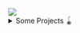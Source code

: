 <img src="https://puu.sh/HIiu1/e6cbea5d8d.gif" />

<details>
<summary>Some Projects 🪀</summary>
 
| Project | Stack | Demo Image
| -|-|-|
| 🚚 &nbsp; [United Route App](https://github.com/TeamDriveAway/cc) | ![js](https://img.shields.io/badge/JavaScript-323330?style=for-the-badge&logo=javascript&logoColor=F7DF1E) ![html](https://img.shields.io/badge/HTML-239120?style=for-the-badge&logo=html5&logoColor=white) ![svelte](https://img.shields.io/badge/Svelte-4A4A55?style=for-the-badge&logo=svelte&logoColor=FF3E00) ![jest](https://img.shields.io/badge/Jest-C21325?style=for-the-badge&logo=jest&logoColor=white) ![tailwind](https://img.shields.io/badge/Tailwind_CSS-38B2AC?style=for-the-badge&logo=tailwind-css&logoColor=white) ![aws](https://img.shields.io/badge/Amazon_AWS-232F3E?style=for-the-badge&logo=amazon-aws&logoColor=white) ![figma](https://img.shields.io/badge/Figma-F24E1E?style=for-the-badge&logo=figma&logoColor=white) | <details><summary>gif</summary><img src="https://puu.sh/HLG5z/d86703be36.gif"/> </details> | 
| 📼 &nbsp; [Video Asks Questions](https://github.com/inversepolarity/video-questions) | ![js](https://img.shields.io/badge/JavaScript-323330?style=for-the-badge&logo=javascript&logoColor=F7DF1E) ![html](https://img.shields.io/badge/HTML-239120?style=for-the-badge&logo=html5&logoColor=white) | <details><summary>gif</summary><img src="https://puu.sh/HHiv4/980fc8d8fd.gif"/> </details> |
| 📰 &nbsp; [React/SVG Crossword with backend](https://www.socratease.in/) | ![react](https://img.shields.io/badge/React-20232A?style=for-the-badge&logo=react&logoColor=61DAFB) ![css](https://img.shields.io/badge/CSS-239120?&style=for-the-badge&logo=css3&logoColor=white) <br /> <sup>XML</sup> |<details><summary>gif</summary><img src="https://ucb0b40175d0d1ba58702b7ee9b8.previews.dropboxusercontent.com/p/orig/ABLb1nbpw-gVn6lMqhwsYVotXxjsRzek_kZl-31I9LKCb3_fRd78W5JiE55z4CJZF7KG0l1ts0fetgIPuopwnIQYTyMBO6aRzofWGy7VOAZYeX7YmbhyG9EoNvtbuMYNXCnwS5CJAz0TQQQADQi6Ns5K8eR2IHUt0PZdZs8U3Y6P6ZjU1KCoIyMg_XGptxyKSDssmCsyy7fi4_PM2kpNPybH6kcpwogY-RvQuF8LlCutS-RGWnDprdPIgl4iHZWX1Fx-ksg8GoHhvK6Ydwvb47a1no5M__B4yRy3tduZ9R97pA8Tagy4PE14sgez-AhzJM2vnTsDKCszCIqTE5WmQdIPYrvq5O_lpGQm6rIldw2Xx4HV8UVZYNZi5WGGs46XrIE/p.gif"/> </details>  |
| 🎟 &nbsp; [Full Stack AWS Amplify app](https://salesbeat.co)| ![react](https://img.shields.io/badge/React-20232A?style=for-the-badge&logo=react&logoColor=61DAFB) ![redux](https://img.shields.io/badge/Redux-593D88?style=for-the-badge&logo=redux&logoColor=white) ![react-router](https://img.shields.io/badge/React_Router-CA4245?style=for-the-badge&logo=react-router&logoColor=white) ![sc](https://img.shields.io/badge/styled--components-DB7093?style=for-the-badge&logo=styled-components&logoColor=white) ![graphql](https://img.shields.io/badge/GraphQl-E10098?style=for-the-badge&logo=graphql&logoColor=white) ![aws](https://img.shields.io/badge/Amazon_AWS-232F3E?style=for-the-badge&logo=amazon-aws&logoColor=white) |<details><summary>gif </summary><img src="https://puu.sh/HslRh/787bc72c85.gif"/></details> |
| <img src="https://github.com/tattle-made/whatsapp-scraper/blob/master/docs/images/project-logo.png"> 💬  &nbsp; [Full-Stack WhatsApp Scraper and Tagger (FOSS)](https://github.com/tattle-made/whatsapp-scraper) | ![react](https://img.shields.io/badge/React-20232A?style=for-the-badge&logo=react&logoColor=61DAFB) ![js](https://img.shields.io/badge/JavaScript-323330?style=for-the-badge&logo=javascript&logoColor=F7DF1E) ![node](https://img.shields.io/badge/Node.js-43853D?style=for-the-badge&logo=node-dot-js&logoColor=white) ![Strapi](https://img.shields.io/badge/strapi-2e7eea?style=for-the-badge&logo=strapi&logoColor=white) ![GraphQL](https://img.shields.io/badge/GraphQl-E10098?style=for-the-badge&logo=graphql&logoColor=white) ![gatsby](https://img.shields.io/badge/Gatsby-663399?style=for-the-badge&logo=gatsby&logoColor=white) [![Open Source Love png3](https://badges.frapsoft.com/os/v3/open-source.png?v=103)](https://github.com/ellerbrock/open-source-badges/) |<details><summary>gif</summary><img src="https://puu.sh/FWALG/25d2d735e4.gif"/></details>
| 🧩&nbsp;  [Image Tabular Data to Interactive Excel Sheet with auth](http://netra.singularium.in/login/) | ![react](https://img.shields.io/badge/React-20232A?style=for-the-badge&logo=react&logoColor=61DAFB) ![redux](https://img.shields.io/badge/Redux-593D88?style=for-the-badge&logo=redux&logoColor=white) ![react-router](https://img.shields.io/badge/React_Router-CA4245?style=for-the-badge&logo=react-router&logoColor=white) ![sc](https://img.shields.io/badge/styled--components-DB7093?style=for-the-badge&logo=styled-components&logoColor=white)|<details><summary>gif</summary><img src="https://puu.sh/Hv5yF/9d0c0bf8a7.gif"/></details>
| 🗑 &nbsp;  [React "Bucket" classification](https://www.socratease.in/) | ![react](https://img.shields.io/badge/React-20232A?style=for-the-badge&logo=react&logoColor=61DAFB) | <details><summary>gif</summary><img src="https://puu.sh/FWhlQ/c5e1e384a8.gif"/></details>
| 🧩  &nbsp; ["Match-the-Following" Puzzle in React](https://www.socratease.in/) | ![react](https://img.shields.io/badge/React-20232A?style=for-the-badge&logo=react&logoColor=61DAFB) | <details><summary>gif</summary><img src="https://camo.githubusercontent.com/5083e1ba7a859212fdde7a0568010ecbf7da84d6106c1c9a763805744d247d59/68747470733a2f2f7075752e73682f4657686c362f363139316333343134322e676966"/></details>
| 🍫 &nbsp;  [Minesweeper in Typescript](https://github.com/surajsharma/TS-Minesweeper) | ![TypeScript](https://img.shields.io/badge/TypeScript-007ACC?style=for-the-badge&logo=typescript&logoColor=white) | <details><summary>gif</summary><img src="https://camo.githubusercontent.com/f68531f87d7d62e9d98966ca4a59c9cc61fa7ebe/68747470733a2f2f692e696d6775722e636f6d2f376a4a4b6962622e676966"/> </details>
| 📅 &nbsp;  [Calendar in React](https://github.com/surajsharma/Calendar) | ![react](https://img.shields.io/badge/React-20232A?style=for-the-badge&logo=react&logoColor=61DAFB) | <details><summary>jpg</summary><img src="https://camo.githubusercontent.com/78ea58ce2bcbfacd6c3ae9722efa3cf29e853ff9197c35d15737f498aa72dae5/68747470733a2f2f7075752e73682f456e73597a2f316464363938613637622e706e67"/></details>
| 📈 &nbsp;  [Mutual Fund Basic Dashboard](https://github.com/surajsharma/Amfi-Dashboard)| ![react](https://img.shields.io/badge/React-20232A?style=for-the-badge&logo=react&logoColor=61DAFB) <br /> <sup>Highcharts, Data from Quandl</sup>|<details><summary>jpg</summary><img src="https://camo.githubusercontent.com/444faa960733481292101ea6649986276e39063048a4f5f426bf7f51c50b50ab/68747470733a2f2f7075752e73682f46327350622f646162396337633930662e706e67"/></details>
 
 </details>
